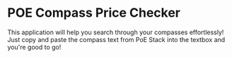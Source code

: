 # POE Compass Price Checker

This application will help you search through your compasses effortlessly! Just copy and paste the compass text from PoE Stack into the textbox and you're good to go!
